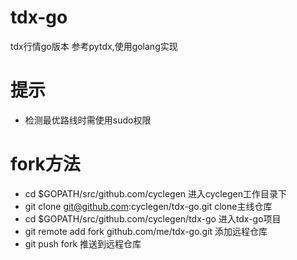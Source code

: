 # tdx-go
tdx行情go版本
参考pytdx,使用golang实现
# 提示
- 检测最优路线时需使用sudo权限
# fork方法
- cd $GOPATH/src/github.com/cyclegen
    进入cyclegen工作目录下
- git clone git@github.com:cyclegen/tdx-go.git
    clone主线仓库
- cd $GOPATH/src/github.com/cyclegen/tdx-go
    进入tdx-go项目
- git remote add fork github.com/me/tdx-go.git
    添加远程仓库
- git push fork
    推送到远程仓库
